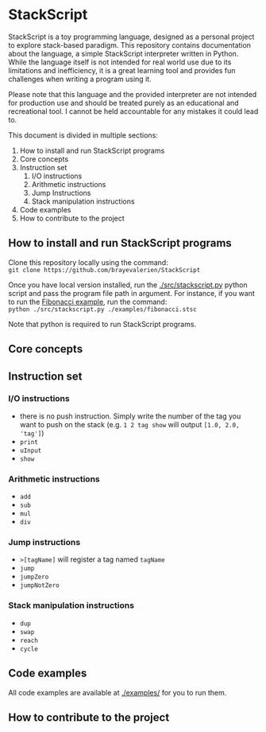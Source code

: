 # StackScript
StackScript is a toy programming language, designed as a personal project to explore stack-based paradigm. This repository contains documentation about the language, a simple StackScript interpreter written in Python. While the language itself is not intended for real world use due to its limitations and inefficiency, it is a great learning tool and provides fun challenges when writing a program using it.<br>

Please note that this language and the provided interpreter are not intended for production use and should be treated purely as an educational and recreational tool. I cannot be held accountable for any mistakes it could lead to.<br>

This document is divided in multiple sections:
1. How to install and run StackScript programs
2. Core concepts
3. Instruction set
    1. I/O instructions
    2. Arithmetic instructions
    3. Jump Instructions
    4. Stack manipulation instructions
4. Code examples
5. How to contribute to the project

## How to install and run StackScript programs
Clone this repository locally using the command: <br>
`git clone https://github.com/brayevalerien/StackScript`

Once you have local version installed, run the [./src/stackscript.py](./src/stackscript.py) python script and pass the program file path in argument. For instance, if you want to run the [Fibonacci example](./examples/fibonacci.stsc), run the command:<br>
`python ./src/stackscript.py ./examples/fibonacci.stsc`

Note that python is required to run StackScript programs. 

## Core concepts


## Instruction set

### I/O instructions
- there is no push instruction. Simply write the number of the tag you want to push on the stack (e.g. `1 2 tag show` will output `[1.0, 2.0, 'tag']`)
- `print`
- `uInput`
- `show`

### Arithmetic instructions
- `add`
- `sub`
- `mul`
- `div`

### Jump instructions
- `>[tagName]` will register a tag named `tagName`
- `jump`
- `jumpZero`
- `jumpNotZero`

### Stack manipulation instructions
- `dup`
- `swap`
- `reach`
- `cycle`


## Code examples
All code examples are available at [./examples/](./examples/) for you to run them.

## How to contribute to the project